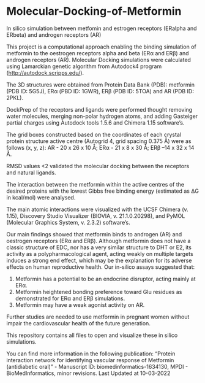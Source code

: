 # Molecular-Docking-of-Metformin
In silico simulation between metfomin and estrogen receptors (ERalpha and ERbeta) and androgen receptors (AR)

This project is a computational approach enabling the binding simulation of metformin to the oestrogen receptors alpha and beta (ERα and ERβ) and androgen receptors (AR). 
Molecular Docking simulations were calculated using Lamarckian genetic algorithm from Autodock4 program (http://autodock.scripps.edu/). 

The 3D structures were obtained from Protein Data Bank (PDB): metformin (PDB ID: 5G5J), ERα (PBD ID: 1GWR), ERβ (PDB ID: 5TOA) and AR (PDB ID: 2PKL). 

DockPrep of the receptors and ligands were performed thought removing water molecules, merging non-polar hydrogen atoms, and adding Gasteiger partial charges using Autodock tools 1.5.6 and Chimera 1.15 software’s. 

The grid boxes constructed based on the coordinates of each crystal protein structure active centre (Autogrid 4, grid spacing 0.375 Å) were as follows (x, y, z): AR - 20 x 26 x 10 Å; ERα - 21 x 8 x 30 Å; ERβ –14 x 32 x 14 Å. 

RMSD values <2 validated the molecular docking between the receptors and natural ligands.

The interaction between the metformin within the active centres of the desired proteins with the lowest Gibbs free binding energy (estimated as ΔG in kcal/mol) were analysed. 

The main atomic interactions were visualized with the UCSF Chimera (v. 1.15), Discovery Studio Visualizer (BIOVIA, v. 21.1.0.20298), and PyMOL (Molecular Graphics System, v. 2.3.2) software’s. 

Our main findings showed that metformin binds to androgen (AR) and oestrogen receptors (ERα and ERβ). Although metformin does not have a classic structure of EDC, nor has a very similar structure to DHT or E2, its activity as a polypharmacological agent, acting weakly on multiple targets induces a strong end effect, which may be the explanation for its adverse effects on human reproductive health. Our in-silico assays suggested that: 
1) Metformin has a potential to be an endocrine disruptor, acting mainly at ERα. 
2) Metformin heightened bonding preference toward Glu residues as demonstrated for ERα and ERβ simulations. 
3) Metformin may have a weak agonist activity on AR.

Further studies are needed to use metformin in pregnant women without impair the cardiovascular health of the future generation.

This repository contains all files to open and visualize these in silico simulations.

You can find more information in the following publication: “Protein interaction network for identifying vascular response of Metformin (antidiabetic oral)” - Manuscript ID: biomedinformatics-1634130, MPDI - BioMedInformatics, minor revisions. Last Updated at 10-03-2022
